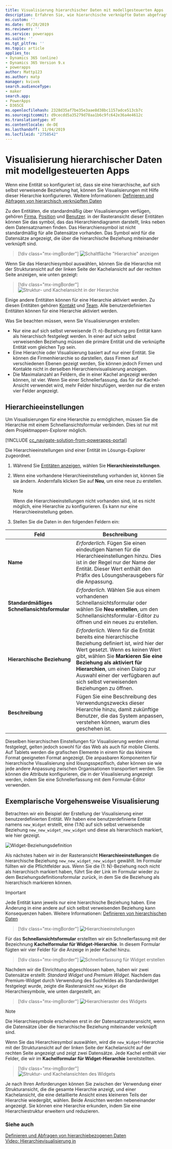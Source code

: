 ```yaml
---
title: Visualisierung hierarchischer Daten mit modellgesteuerten Apps | MicrosoftDocs
description: Erfahren Sie, wie hierarchische verknüpfte Daten abgefragt und visualisiert werden
ms.custom: ''
ms.date: 05/28/2019
ms.reviewer: ''
ms.service: powerapps
ms.suite: ''
ms.tgt_pltfrm: ''
ms.topic: article
applies_to:
- Dynamics 365 (online)
- Dynamics 365 Version 9.x
- powerapps
author: Mattp123
ms.author: matp
manager: kvivek
search.audienceType:
- maker
search.app:
- PowerApps
- D365CE
ms.openlocfilehash: 2328d35af7be35e3aae8d38bc1157adce513cb7c
ms.sourcegitcommit: d9cecdd5a35279d78aa1b6c9fc642e36a4e4612c
ms.translationtype: HT
ms.contentlocale: de-DE
ms.lasthandoff: 11/04/2019
ms.locfileid: "2758542"
---
```

# <a name="visualize-hierarchical-data-with-model-driven-apps"></a>Visualisierung hierarchischer Daten mit modellgesteuerten Apps

Wenn eine Entität so konfiguriert ist, dass sie eine hierarchische, auf sich selbst verweisende Beziehung hat, können Sie Visualisierungen mit Hilfe dieser Hierarchie konfigurieren. Weitere Informationen: [Definieren und Abfragen von hierarchisch verknüpften Daten](../common-data-service/define-query-hierarchical-data.md)

Zu den Entitäten, die standardmäßig über Visualisierungen verfügen, gehören [Firma](/powerapps/developer/common-data-service/reference/entities/account), [Position](/powerapps/developer/common-data-service/reference/entities/position) und [Benutzer](/powerapps/developer/common-data-service/reference/entities/systemuser). in der Rasteransicht dieser Entitäten können Sie das symbol, das das Hierarchiendiagramm darstellt, links neben dem Datensatznamen finden. Das Hierarchiensymbol ist nicht standardmäßig für alle Datensätze vorhanden. Das Symbol wird für die Datensätze angezeigt, die über die hierarchische Beziehung miteinander verknüpft sind.  
> [!div class="mx-imgBorder"] 
> ![Schaltfläche "Hierarchie" anzeigen](media/view-hierarchy-button.png)  
  
 Wenn Sie das Hierarchiesymbol auswählen, können Sie die Hierarchie mit der Strukturansicht auf der linken Seite der Kachelansicht auf der rechten Seite anzeigen, wie unten gezeigt:  
  
> [!div class="mx-imgBorder"] 
> ![Struktur- und Kachelansicht in der Hierarchie](media/tree-view-and-tile-view-in-hierarchy.png)  
  
 Einige andere Entitäten können für eine Hierarchie aktiviert werden. Zu diesen Entitäten gehören [Kontakt](/powerapps/developer/common-data-service/reference/entities/contact) und [Team](/powerapps/developer/common-data-service/reference/entities/team). Alle benutzerdefinierten Entitäten können für eine Hierarchie aktiviert werden.  
  
Was Sie beachten müssen, wenn Sie Visualisierungen erstellen:  
  
- Nur eine auf sich selbst verweisende (1: n)-Beziehung pro Entität kann als hierarchisch festgelegt werden. In einer auf sich selbst verweisenden Beziehung müssen die primäre Entität und die verknüpfte Entität vom gleichen Typ sein.  
- Eine Hierarchie oder Visualisierung basiert auf nur einer Entität. Sie können die Firmenhierarchie so darstellen, dass Firmen auf verschiedenen Ebenen gezeigt werden, Sie können jedoch Firmen und Kontakte nicht in derselben Hierarchienvisualisierung anzeigen. 
- Die Maximalanzahl an Feldern, die in einer Kachel angezeigt werden können, ist vier. Wenn Sie einer Schnellerfassung, das für die Kachel-Ansicht verwendet wird, mehr Felder hinzufügen, werden nur die ersten vier Felder angezeigt. 

## <a name="hierarchy-settings"></a>Hierarchieeinstellungen

Um Visualisierungen für eine Hierarchie zu ermöglichen, müssen Sie die Hierarchie mit einem Schnellansichtsformular verbinden. Dies ist nur mit dem Projektmappen-Explorer möglich.

[!INCLUDE [cc_navigate-solution-from-powerapps-portal](../../includes/cc_navigate-solution-from-powerapps-portal.md)]

Die Hierarchieeinstellungen sind einer Entität im Lösungs-Explorer zugeordnet. 

1. Während Sie [Entitäten anzeigen](../common-data-service/create-edit-entities-solution-explorer.md#view-entities), wählen Sie **Hierarchieeinstellungen**.
2. Wenn eine vorhandene Hierarchieeinstellung vorhanden ist, können Sie sie ändern. Andernfalls klicken Sie auf **Neu**, um eine neue zu erstellen.
    
    > [!NOTE]
    > Wenn die Hierarchieeinstellungen nicht vorhanden sind, ist es nicht möglich, eine Hierarchie zu konfigurieren.
    >Es kann nur eine Hierarchieeinstellung geben. 

1. Stellen Sie die Daten in den folgenden Feldern ein:

|Feld|Beschreibung|
|--|--|
|**Name**|*Erforderlich.* Fügen Sie einen eindeutigen Namen für die Hierarchieeinstellungen hinzu. Dies ist in der Regel nur der Name der Entität. Dieser Wert enthält den Präfix des Lösungsherausgebers für die Anpassung.|
|**Standardmäßiges Schnellansichtsformular**|*Erforderlich.* Wählen Sie aus einem vorhandenen Schnellansichtsformular oder wählen Sie **Neu erstellen**, um den Schnellansichtsformular-Editor zu öffnen und ein neues zu erstellen.|
|**Hierarchische Beziehung**|*Erforderlich.* Wenn für die Entität bereits eine hierarchische Beziehung definiert ist, wird hier der Wert gesetzt. Wenn es keinen Wert gibt, wählen Sie **Markieren Sie eine Beziehung als aktiviert für Hierarchien**, um einen Dialog zur Auswahl einer der verfügbaren auf sich selbst verweisenden Beziehungen zu öffnen.|
|**Beschreibung**|Fügen Sie eine Beschreibung des Verwendungszwecks dieser Hierarchie hinzu, damit zukünftige Benutzer, die das System anpassen, verstehen können, warum dies geschehen ist.|
    

Dieselben hierarchischen Einstellungen für Visualisierung werden einmal festgelegt, gelten jedoch sowohl für das Web als auch für mobile Clients. Auf Tablets werden die grafischen Elemente in einem für das kleinere Format geeigneten Format angezeigt. Die anpasbaren Komponenten für hierarchische Visualisierung sind lösungsspezifisch, daher können sie wie jede andere Anpassung zwischen Organisationen transportiert werden. Sie können die Attribute konfigurieren, die in der Visualisierung angezeigt werden, indem Sie eine Schnellerfassung mit dem Formular-Editor verwenden.
  
## <a name="visualization-walk-through"></a>Exemplarische Vorgehensweise Visualisierung

Betrachten wir ein Beispiel der Erstellung der Visualisierung einer benutzerdefinierten Entität. Wir haben eine benutzerdefinierte Entität namens `new_Widget` erstellt, eine (1:N) auf sich selbst verweisende Beziehung `new_new_widget_new_widget` und diese als hierarchisch markiert, wie hier gezeigt.  
  
![Widget-Beziehungsdefinition](media/widget-relationship-definition.png)  
  
Als nächstes haben wir in der Rasteransicht **Hierarchieeinstellungen** die hierarchische Beziehung `new_new_widget_new_widget` gewählt. Im Formular füllten wir die Pflichtfelder aus. Wenn Sie die (1: N)-Beziehung noch nicht als hierarchisch markiert haben, führt Sie der Link im Formular wieder zu dem Beziehungsdefinitionsformular zurück, in dem Sie die Beziehung als hierarchisch markieren können.  

> [!IMPORTANT]
> Jede Entität kann jeweils nur eine hierarchische Beziehung haben. Eine Änderung in eine andere auf sich selbst verweisenden Beziehung kann Konsequenzen haben. Weitere Informationen: [Definieren von hierarchischen Daten](../common-data-service/define-query-hierarchical-data.md#define-hierarchical-data)

> [!div class="mx-imgBorder"] 
> ![Hierarchieeinstellungen](media/hierarchy-settings.png)  
  
Für das **Schnellansichtsformular** erstellten wir ein Schnellerfassung mit der Bezeichnung **Kachelformular für Widget-Hierarchie**. In diesem Formular fügten wir vier Felder für die Anzeige in jeder Kachel hinzu.  

> [!div class="mx-imgBorder"] 
> ![Schnellerfassung für Widget erstellen](media/create-quickform.png)  
  
Nachdem wir die EInrichtung abgeschlossen haben, haben wir zwei Datensätze erstellt: *Standard Widget* und *Premium Widget*. Nachdem das Premium-Widget durch Verwendung des Suchfeldes als Standardwidget festgelegt wurde, zeigte die Rasteransicht `new_Widget` die Hierarchiesymbole, wie unten dargestellt, an:  

> [!div class="mx-imgBorder"] 
> ![Hierarchieraster des Widgets](media/widget-hierarchy-grid.png)  
  
> [!NOTE]
>  Die Hierarchiesymbole erscheinen erst in der Datensatzrasteransicht, wenn die Datensätze über die hierarchische Beziehung miteinander verknüpft sind.  
  
Wenn Sie das Hierarchiesymbol auswählen, wird die `new_Widget`-Hierarchie mit der Strukturansicht auf der linken Seite der Kachelansicht auf der rechten Seite angezeigt und zeigt zwei Datensätze. Jede Kachel enthält vier Felder, die wir im **Kachelformular für Widget-Hierarchie** bereitstellten.  

> [!div class="mx-imgBorder"] 
> ![Struktur- und Kachelansichten des Widgets](media/widget-tree-tiles.png)  

Je nach Ihren Anforderungen können Sie zwischen der Verwendung einer Strukturansicht, die die gesamte Hierarchie anzeigt, und einer Kachelansicht, die eine detaillierte Ansicht eines kleineren Teils der Hierarchie wiedergibt, wählen. Beide Ansichten werden nebeneinander angezeigt. Sie können eine Hierarchie erkunden, indem Sie eine Hierarchiestruktur erweitern und reduzieren. 

### <a name="see-also"></a>Siehe auch 

[Definieren und Abfragen von hierarchiebezogenen Daten](../common-data-service/define-query-hierarchical-data.md)<br />
[Video: Hierarchievisualisierung in](https://www.youtube.com/watch?v=_dGBE6icLNw&index=9&list=PLC3591A8FE4ADBE07)
